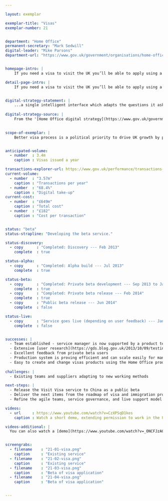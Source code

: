 ```yaml
---

layout: exemplar

exemplar-title: "Visas"
exemplar-number: 21


department: "Home Office"
permanent-secretary: "Mark Sedwill"
digital-leader: "Mike Parsons"
department-url: "https://www.gov.uk/government/organisations/home-office"


homepage-intro: |
    If you need a visa to visit the UK you’ll be able to apply using a simple online service

detail-page-intro: |
    If you need a visa to visit the UK you’ll be able to apply using a simple online service


digital-strategy-statement: |
    ...a single intelligent interface which adapts the questions it asks the user based on business rules: avoiding unnecessary questions and providing a dynamic, streamlined process that users (many of whom are not native English speakers) find simple and accessible.
    
digital-strategy-source: |
    From the '[Home Office digital strategy](https://www.gov.uk/government/publications/home-office-digital-strategy)' --- December 2012
    

scope-of-exemplar: |
    Better visa process is a political priority to drive UK growth by promoting visits from tourists, students and business people. [Currently 3.57m visas are issued at a cost of £649m/year, £182 per transaction](https://www.gov.uk/performance/transactions-explorer/service-details/home-office-visas-immigration-applications).


anticipated-volume:
  - number  : 3.4m
    caption : Visas issued a year

transactions-explorer-url: https://www.gov.uk/performance/transactions-explorer/service-details/moj-money-claims
current-volume:
  - number  : "3.57m"
    caption : "Transactions per year"
  - number  : "68.4%"
    caption : "Digital take-up"
current-cost:
  - number  : "£649m"
    caption : "Total cost"
  - number  : "£182"
    caption : "Cost per transaction"


status: "beta"
status-strapline: "Developing the beta service."

status-discovery:
  - copy      : "Completed: Discovery --- Feb 2013"
    complete  : true

status-alpha:
  - copy      : "Completed: Alpha build --- Jul 2013"
    complete  : true

status-beta:
  - copy      : "Completed: Private beta development --- Sep 2013 to Jan 2014"
    complete  : true
  - copy      : "Completed: Private beta release --- Feb 2014"
    complete  : true
  - copy      : "Public beta release --- Jun 2014"
    complete  : false

status-live:
  - copy      : "Service goes live (depending on user feedback) --- Jan to Mar 2015"
    complete  : false


successes: |
  - Team established - service manager is now supported by a product team
  - Extensive [user research](https://gds.blog.gov.uk/2013/10/09/testing-with-users-around-the-world/) with a range of groups, including overseas users, agencies and UK legal representatives
  - Excellent feedback from private beta users
  - Production system is proving efficient and can scale easily for many users 
  - Easy to create and change visas products using the Home Office product catalogue
  
challenges: |
  - Existing teams and suppliers adapting to new working methods 

next-steps: |
  - Release the Visit Visa service to China as a public beta 
  - Deliver the next items from the roadmap of visa and immigration products
  - Refine the agile teams, service governance, and live support model   

videos:
  - url     : https://www.youtube.com/watch?v=CzXPSqD1kes
    caption : Watch a short demo, extending permission to work in the UK, filmed January 2014

videos-additional: |
  You can also watch a [demo](https://www.youtube.com/watch?v=_ONCFJzA0CM) introducing the service, filmed July 2013.


screengrabs:
  - filename    : "21-01-visa.png"
    caption     : "Existing service"
  - filename    : "21-02-visa.png"
    caption     : "Existing service"
  - filename    : "21-03-visa.png"
    caption     : "Beta of visa application"
  - filename    : "21-04-visa.png"
    caption     : "Beta of visa application"


---
```




